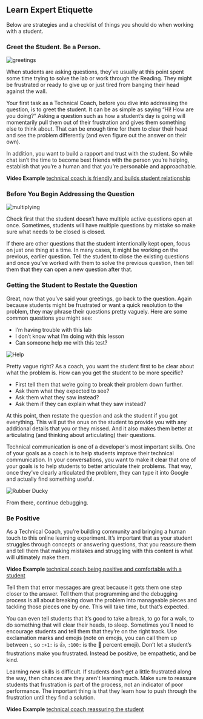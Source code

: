 ## Learn Expert Etiquette 

Below are strategies and a checklist of things you should do when working with a student. 

### Greet the Student. Be a Person. 

![greetings](http://i.giphy.com/3ornk57KwDXf81rjWM.gif "Greetings")

When students are asking questions, they’ve usually at this point spent some time trying to solve the lab or work through the Reading. They might be frustrated or ready to give up or just tired from banging their head against the wall. 

Your first task as a Technical Coach, before you dive into addressing the question, is to greet the student. It can be as simple as saying “Hi! How are you doing?” Asking a question such as how a student’s day is going will momentarily pull them out of their frustration and gives them something else to think about. That can be enough time for them to clear their head and see the problem differently (and even figure out the answer on their own). 

In addition, you want to build a rapport and trust with the student. So while chat isn’t the time to become best friends with the person you’re helping, establish that you’re a human and that you’re personable and approachable.

**Video Example** [technical coach is friendly and builds student relationship](https://youtu.be/oM1ge18NEZ8)

### Before You Begin Addressing the Question

![multiplying](http://i.giphy.com/n8iVtgWrBghjO.gif "Multiplying")

Check first that the student doesn’t have multiple active questions open at once. Sometimes, students will have multiple questions by mistake so make sure what needs to be closed is closed. 

If there are other questions that the student intentionally kept open, focus on just one thing at a time. In many cases, it might be working on the previous, earlier question. Tell the student to close the existing questions and once you’ve worked with them to solve the previous question, then tell them that they can open a new question after that. 

### Getting the Student to Restate the Question

Great, now that you’ve said your greetings, go back to the question. Again because students might be frustrated or want a quick resolution to the problem, they may phrase their questions pretty vaguely. Here are some common questions you might see: 

- I’m having trouble with this lab
- I don’t know what I’m doing with this lesson
- Can someone help me with this test? 

![Help](http://i.giphy.com/14jQC2AONxNBHq.gif "Help")

Pretty vague right? As a coach, you want the student first to be clear about what the problem is. How can you get the student to be more specific? 

- First tell them that we’re going to break their problem down further. 
- Ask them what they expected to see? 
- Ask them what they saw instead? 
- Ask them if they can explain what they saw instead? 

At this point, then restate the question and ask the student if you got everything. This will put the onus on the student to provide you with any additional details that you or they missed. And it also makes them better at articulating (and thinking about articulating) their questions. 

Technical communication is one of a developer's most important skills. One of your goals as a coach is to help students improve their technical communication. In your conversations, you want to make it clear that one of your goals is to help students to better articulate their problems. That way, once they've clearly articulated the problem, they can type it into Google and actually find something useful. 

![Rubber Ducky](https://s3.amazonaws.com/learn-experts/rubber-ducky.gif "Rubber Ducky")

From there, continue debugging. 

### Be Positive 

As a Technical Coach, you’re building community and bringing a human touch to this online learning experiment. It’s important that as your student struggles through concepts or answering questions, that you reassure them and tell them that making mistakes and struggling with this content is what will ultimately make them.

**Video Example** [technical coach being positive and comfortable with a student](https://youtu.be/8d07IoGX7UQ)

Tell them that error messages are great because it gets them one step closer to the answer. Tell them that programming and the debugging process is all about breaking down the problem into manageable pieces and tackling those pieces one by one. This will take time, but that’s expected. 

You can even tell students that it’s good to take a break, to go for a walk, to do something that will clear their heads, to sleep. Sometimes you’ll need to encourage students and tell them that they’re on the right track. Use exclamation marks and emojis (note on emojis, you can call them up between :, so `:+1:` is :+1:, `:100:` is the :100: percent emoji). Don’t let a student’s frustrations make you frustrated. Instead be positive, be empathetic, and be kind. 

Learning new skills is difficult. If students don't get a little frustrated along the way, then chances are they aren't learning much. Make sure to reassure students that frustration is part of the process, not an indicator of poor performance. The important thing is that they learn how to push through the frustration until they find a solution.

**Video Example** [technical coach reassuring the student](https://youtu.be/EIUB8CmpsFU)